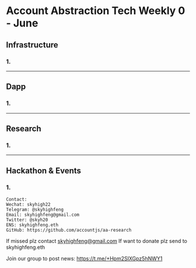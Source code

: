 # Account Abstraction Tech Weekly 0 - June


## Infrastructure

### 1. 


---

## Dapp

### 1. 


---
## Research

### 1. 


---
## Hackathon & Events

### 1. 

```
Contact:
Wechat: skyhigh22
Telegram: @skyhighfeng
Email: skyhighfeng@gmail.com
Twitter: @skyh20
ENS: skyhighfeng.eth
GitHub: https://github.com/accountjs/aa-research
```

If missed plz contact skyhighfeng@gmail.com
If want to donate plz send to skyhighfeng.eth

Join our group to post news: https://t.me/+Hpm2SIXGpz5hNWY1